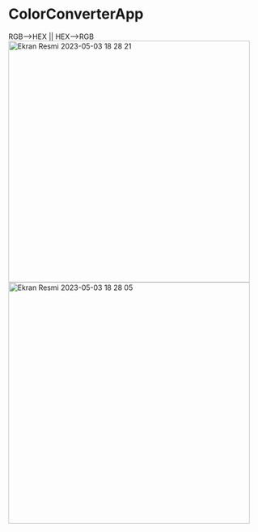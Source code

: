 # ColorConverterApp
RGB-->HEX   ||   HEX-->RGB
<img width="477" alt="Ekran Resmi 2023-05-03 18 28 21" src="https://user-images.githubusercontent.com/119626249/235967395-c7977e40-7f35-45e7-9372-37e752da5e1f.png">
<img width="477" alt="Ekran Resmi 2023-05-03 18 28 05" src="https://user-images.githubusercontent.com/119626249/235967437-8e34ed21-1917-4c93-9268-25b82d128df2.png">
